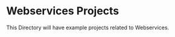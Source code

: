 Webservices Projects
=================
This Directory will have example projects related to Webservices.
